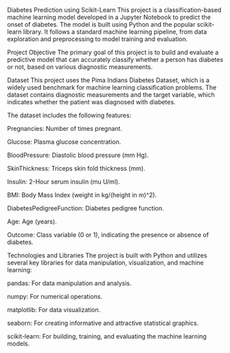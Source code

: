 Diabetes Prediction using Scikit-Learn
This project is a classification-based machine learning model developed in a Jupyter Notebook to predict the onset of diabetes. The model is built using Python and the popular scikit-learn library. It follows a standard machine learning pipeline, from data exploration and preprocessing to model training and evaluation.

Project Objective
The primary goal of this project is to build and evaluate a predictive model that can accurately classify whether a person has diabetes or not, based on various diagnostic measurements.

Dataset
This project uses the Pima Indians Diabetes Dataset, which is a widely used benchmark for machine learning classification problems. The dataset contains diagnostic measurements and the target variable, which indicates whether the patient was diagnosed with diabetes.

The dataset includes the following features:

Pregnancies: Number of times pregnant.

Glucose: Plasma glucose concentration.

BloodPressure: Diastolic blood pressure (mm Hg).

SkinThickness: Triceps skin fold thickness (mm).

Insulin: 2-Hour serum insulin (mu U/ml).

BMI: Body Mass Index (weight in kg/(height in m)^2).

DiabetesPedigreeFunction: Diabetes pedigree function.

Age: Age (years).

Outcome: Class variable (0 or 1), indicating the presence or absence of diabetes.

Technologies and Libraries
The project is built with Python and utilizes several key libraries for data manipulation, visualization, and machine learning:

pandas: For data manipulation and analysis.

numpy: For numerical operations.

matplotlib: For data visualization.

seaborn: For creating informative and attractive statistical graphics.

scikit-learn: For building, training, and evaluating the machine learning models.
